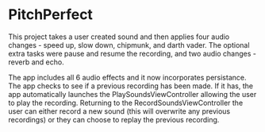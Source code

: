 # PitchPerfect

This project takes a user created sound and then applies four audio changes - speed up, slow down, chipmunk, and darth vader.
The optional extra tasks were pause and resume the recording, and two audio changes - reverb and echo.

The app includes all 6 audio effects and it now incorporates persistance. 
The app checks to see if a previous recording has been made. 
If it has, the app automatically launches the PlaySoundsViewController allowing the user to play the recording.
Returning to the RecordSoundsViewController the user can either record a new sound (this will overwrite any previous recordings) or they can choose to replay the previous recording. 
